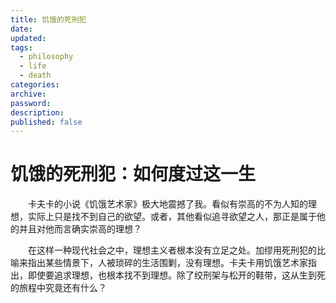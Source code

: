 ```yaml
---
title: 饥饿的死刑犯
date:
updated:
tags:
  - philosophy
  - life
  - death
categories:
archive:
password:
description:
published: false
---
```


# 饥饿的死刑犯：如何度过这一生

&emsp;&emsp;卡夫卡的小说《饥饿艺术家》极大地震撼了我。看似有崇高的不为人知的理想，实际上只是找不到自己的欲望。或者，其他看似追寻欲望之人，那正是属于他的并且对他而言确实崇高的理想？

&emsp;&emsp;在这样一种现代社会之中，理想主义者根本没有立足之处。加缪用死刑犯的比喻来指出某些情景下，人被琐碎的生活围剿，没有理想。卡夫卡用饥饿艺术家指出，即使要追求理想，也根本找不到理想。除了绞刑架与松开的鞋带，这从生到死的旅程中究竟还有什么？
